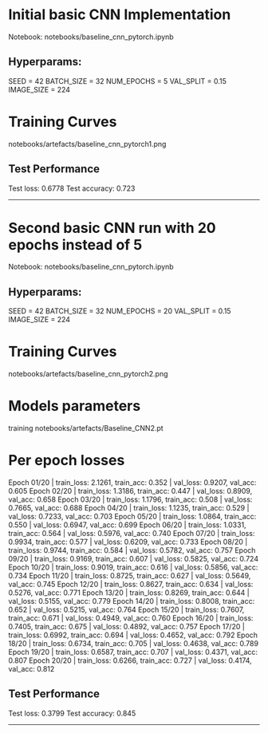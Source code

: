 # Initial basic CNN Implementation
Notebook: notebooks/baseline_cnn_pytorch.ipynb

## Hyperparams:
SEED = 42
BATCH_SIZE = 32
NUM_EPOCHS = 5
VAL_SPLIT = 0.15
IMAGE_SIZE = 224

# Training Curves
notebooks/artefacts/baseline_cnn_pytorch1.png

## Test Performance
Test loss: 0.6778
Test accuracy: 0.723

---

# Second basic CNN run with 20 epochs instead of 5
Notebook: notebooks/baseline_cnn_pytorch.ipynb

## Hyperparams:
SEED = 42
BATCH_SIZE = 32
NUM_EPOCHS = 20
VAL_SPLIT = 0.15
IMAGE_SIZE = 224

# Training Curves
notebooks/artefacts/baseline_cnn_pytorch2.png

# Models parameters
training notebooks/artefacts/Baseline_CNN2.pt

# Per epoch losses
Epoch 01/20 | train_loss: 2.1261, train_acc: 0.352 | val_loss: 0.9207, val_acc: 0.605
Epoch 02/20 | train_loss: 1.3186, train_acc: 0.447 | val_loss: 0.8909, val_acc: 0.658
Epoch 03/20 | train_loss: 1.1796, train_acc: 0.508 | val_loss: 0.7665, val_acc: 0.688
Epoch 04/20 | train_loss: 1.1235, train_acc: 0.529 | val_loss: 0.7233, val_acc: 0.703
Epoch 05/20 | train_loss: 1.0864, train_acc: 0.550 | val_loss: 0.6947, val_acc: 0.699
Epoch 06/20 | train_loss: 1.0331, train_acc: 0.564 | val_loss: 0.5976, val_acc: 0.740
Epoch 07/20 | train_loss: 0.9934, train_acc: 0.577 | val_loss: 0.6209, val_acc: 0.733
Epoch 08/20 | train_loss: 0.9744, train_acc: 0.584 | val_loss: 0.5782, val_acc: 0.757
Epoch 09/20 | train_loss: 0.9169, train_acc: 0.607 | val_loss: 0.5825, val_acc: 0.724
Epoch 10/20 | train_loss: 0.9019, train_acc: 0.616 | val_loss: 0.5856, val_acc: 0.734
Epoch 11/20 | train_loss: 0.8725, train_acc: 0.627 | val_loss: 0.5649, val_acc: 0.745
Epoch 12/20 | train_loss: 0.8627, train_acc: 0.634 | val_loss: 0.5276, val_acc: 0.771
Epoch 13/20 | train_loss: 0.8269, train_acc: 0.644 | val_loss: 0.5155, val_acc: 0.779
Epoch 14/20 | train_loss: 0.8008, train_acc: 0.652 | val_loss: 0.5215, val_acc: 0.764
Epoch 15/20 | train_loss: 0.7607, train_acc: 0.671 | val_loss: 0.4949, val_acc: 0.760
Epoch 16/20 | train_loss: 0.7405, train_acc: 0.675 | val_loss: 0.4892, val_acc: 0.757
Epoch 17/20 | train_loss: 0.6992, train_acc: 0.694 | val_loss: 0.4652, val_acc: 0.792
Epoch 18/20 | train_loss: 0.6734, train_acc: 0.705 | val_loss: 0.4638, val_acc: 0.789
Epoch 19/20 | train_loss: 0.6587, train_acc: 0.707 | val_loss: 0.4371, val_acc: 0.807
Epoch 20/20 | train_loss: 0.6266, train_acc: 0.727 | val_loss: 0.4174, val_acc: 0.812

## Test Performance
Test loss: 0.3799
Test accuracy: 0.845


---
